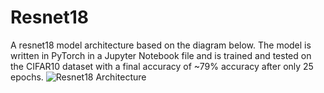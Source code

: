 # Resnet18
A resnet18 model architecture based on the diagram below. The model is written in PyTorch in a Jupyter Notebook file and is trained and tested on the CIFAR10 dataset with a final accuracy of ~79% accuracy after only 25 epochs.
![Resnet18 Architecture](https://www.researchgate.net/profile/Sajid-Iqbal-13/publication/336642248/figure/fig1/AS:839151377203201@1577080687133/Original-ResNet-18-Architecture.png)
